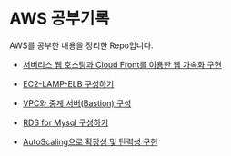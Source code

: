 # AWS 공부기록

AWS를 공부한 내용을 정리한 Repo입니다.

* [서버리스 웹 호스팅과 Cloud Front를 이용한 웹 가속화 구현](https://github.com/C0deWave/aws_study/blob/master/공부%20프로젝트/서버리스%20웹%20호스팅과%20Cloud%20Front를%20이용한%20웹%20가속화%20구성.md)
  
* [EC2-LAMP-ELB 구성하기](https://github.com/C0deWave/aws_study/blob/master/공부%20프로젝트/EC2-LAMP-ELB%20구성하기.md)

* [VPC와 중계 서버(Bastion) 구성](https://github.com/C0deWave/aws_study/blob/426122d484afbff6d23bb26282f454addc7fc098/공부%20프로젝트/VPC와%20중계서버(Bastion)%20구성.md)

* [RDS for Mysql 구성하기](https://github.com/C0deWave/aws_study/blob/master/공부%20프로젝트/RDS%20for%20Mysql%20생성하기.md)

* [AutoScaling으로 확장성 및 탄력성 구현](https://github.com/C0deWave/aws_study/blob/master/공부%20프로젝트/AutoScaling으로%20확장성%20및%20탄력성%20구현.md)